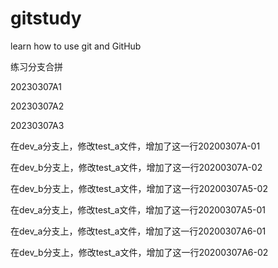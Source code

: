 # gitstudy

learn how to use git and GitHub

练习分支合拼

20230307A1

20230307A2

20230307A3

在dev_a分支上，修改test_a文件，增加了这一行20200307A-01

在dev_b分支上，修改test_a文件，增加了这一行20200307A-02

在dev_b分支上，修改test_a文件，增加了这一行20200307A5-02

在dev_a分支上，修改test_a文件，增加了这一行20200307A5-01

在dev_a分支上，修改test_a文件，增加了这一行20200307A6-01

在dev_b分支上，修改test_a文件，增加了这一行20200307A6-02
